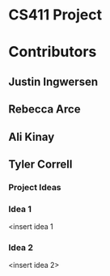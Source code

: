 # CS411 Project

# Contributors

## Justin Ingwersen
## Rebecca Arce
## Ali Kinay
## Tyler Correll

### Project Ideas

### Idea 1

<insert idea 1

### Idea 2

<insert idea 2>
